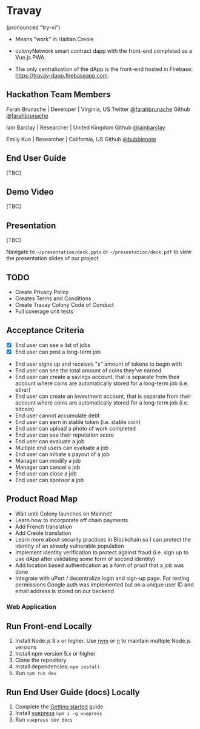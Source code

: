 # Travay

(pronounced "try-vi")

- Means "work" in Haitian Creole

- colonyNetwork smart contract dapp with the front-end completed as a Vue.js PWA.

- The only centralization of the dApp is the front-end hosted in Firebase: https://travay-dapp.firebaseapp.com.

## Hackathon Team Members

Farah Brunache | Developer | Virginia, US
Twitter [@farahbrunache](www.github.com/farahbrunache)
Github [@farahbrunache](www.twitter.com/farahbrunache)

Iain Barclay | Researcher | United Kingdom
Github [@iainbarclay](www.github.com/iainbarclay)

Emily Kuo | Researcher | California, US
Github [@bubblenote](www.github.com/bubblenote)

## End User Guide

[TBC]

## Demo Video

[TBC]

## Presentation

[TBC]

Navigate to `~/presentation/deck.pptx` or `~/presentation/deck.pdf` to view the presentation slides of our project

## TODO

- Create Privacy Policy
- Creates Terms and Conditions
- Create Travay Colony Code of Conduct
- Full coverage unit tests

## Acceptance Criteria

- [x] End user can see a list of jobs
- [x] End user can post a long-term job
- End user signs up and receives "x" amount of tokens to begin with
- End user can see the total amount of coins they've earned
- End user can create a savings account, that is separate from their account where coins are automatically stored for a long-term job (i.e. ether)
- End user can create an investment account, that is separate from their account where coins are automatically stored for a long-term job (i.e. bitcoin)
- End user cannot accumulate debt
- End user can earn in stable token (i.e. stable coin)
- End user can upload a photo of work completed
- End user can see their reputation score
- End user can evaluate a job
- Multiple end users can evaluate a job
- End user can initiate a payout of a job
- Manager can modify a job
- Manager can cancel a job
- End user can close a job
- End user can sponsor a job

## Product Road Map

- Wait until Colony launches on Mainnet!
- Learn how to incorporate off chain payments
- Add French translation
- Add Creole translation
- Learn more about security practices in Blockchain so I can protect the identity of an already vulnerable population
- Implement identity verification to protect against fraud (i.e. sign up to use dApp after validating some form of second identity)
- Add location based authentication as a form of proof that a job was done
- Integrate with uPort / decentralize login and sign-up page. For testing permissions Google auth was implemented but on a unique user ID and email address is stored on our backend

### Web Application

## Run Front-end Locally

1.  Install Node.js 8.x or higher. Use [nvm](https://github.com/creationix/nvm) or [n](https://github.com/tj/n) to maintain multiple Node.js versions
2.  Install npm version 5.x or higher
3.  Clone the repository
4.  Install dependencies: `npm install`
5.  Run `npm run dev`

## Run End User Guide (docs) Locally

1.  Complete the [Getting started](#getting-started) guide
2.  Install [vuepress](https://vuepress.vuejs.org/) `npm i -g vuepress`
3.  Run `vuepress dev docs`
